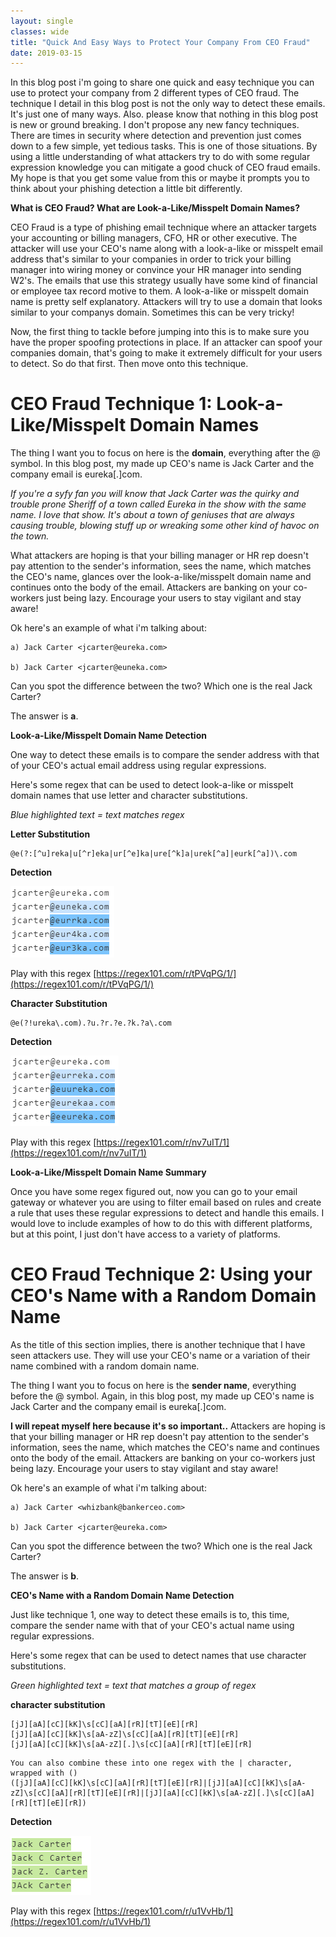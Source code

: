 ```yaml
---
layout: single
classes: wide
title: "Quick And Easy Ways to Protect Your Company From CEO Fraud"
date: 2019-03-15
---
```

In this blog post i'm going to share one quick and easy technique you can use to protect your company from 2 different types of CEO fraud. The technique I detail in this blog post is not the only way to detect these emails. It's just one of many ways. Also. please know that nothing in this blog post is new or ground breaking. I don't propose any new fancy techniques. There are times in security where detection and prevention just comes down to a few simple, yet tedious tasks. This is one of those situations. By using a little understanding of what attackers try to do with some regular expression knowledge you can mitigate a good chuck of CEO fraud emails. My hope is that you get some value from this or maybe it prompts you to think about your phishing detection a little bit differently.
    
**What is CEO Fraud? What are Look-a-Like/Misspelt Domain Names?**

CEO Fraud is a type of phishing email technique where an attacker targets your accounting or billing managers, CFO, HR or other executive. The attacker will use your CEO's name along with a look-a-like or misspelt email address that's similar to your companies in order to trick your billing manager into wiring money or convince your HR manager into sending W2's. The emails that use this strategy usually have some kind of financial or employee tax record motive to them. A look-a-like or misspelt domain name is pretty self explanatory. Attackers will try to use a domain that looks similar to your companys domain. Sometimes this can be very tricky!

Now, the first thing to tackle before jumping into this is to make sure you have the proper spoofing protections in place. If an attacker can spoof your companies domain, that's going to make it extremely difficult for your users to detect. So do that first. Then move onto this technique.


# CEO Fraud Technique 1: Look-a-Like/Misspelt Domain Names

The thing I want you to focus on here is the **domain**, everything after the @ symbol. In this blog post, my made up CEO's name is Jack Carter and the company email is eureka[.]com. 

*If you're a syfy fan you will know that Jack Carter was the quirky and trouble prone Sheriff of a town called Eureka in the show with the same name. I love that show. It's about a town of geniuses that are always causing trouble, blowing stuff up or wreaking some other kind of havoc on the town.*

What attackers are hoping is that your billing manager or HR rep doesn't pay attention to the sender's information, sees the name, which matches the CEO's name, glances over the look-a-like/misspelt domain name and continues onto the body of the email. Attackers are banking on your co-workers just being lazy. Encourage your users to stay vigilant and stay aware!

Ok here's an example of what i'm talking about:

    a) Jack Carter <jcarter@eureka.com>

    b) Jack Carter <jcarter@euneka.com>

Can you spot the difference between the two? Which one is the real Jack Carter? 

The answer is **a**.

**Look-a-Like/Misspelt Domain Name Detection**

One way to detect these emails is to compare the sender address with that of your CEO's actual email address using regular expressions.

Here's some regex that can be used to detect look-a-like or misspelt domain names that use letter and character substitutions.

*Blue highlighted text = text matches regex*

**Letter Substitution**
``` Regex
@e(?:[^u]reka|u[^r]eka|ur[^e]ka|ure[^k]a|urek[^a]|eurk[^a])\.com
```

**Detection**

![Letter Substitution Fake Domain](/assets/img/lettersubfake.png)

Play with this regex [https://regex101.com/r/tPVqPG/1/](https://regex101.com/r/tPVqPG/1/)


**Character Substitution**
``` Regex
@e(?!ureka\.com).?u.?r.?e.?k.?a\.com
```

**Detection**

![Character Substitution Fake Domain](/assets/img/charactersubfake.png)

Play with this regex [https://regex101.com/r/nv7uIT/1](https://regex101.com/r/nv7uIT/1)


**Look-a-Like/Misspelt Domain Name Summary**

Once you have some regex figured out, now you can go to your email gateway or whatever you are using to filter email based on rules and create a rule that uses these regular expressions to detect and handle this emails. I would love to include examples of how to do this with different platforms, but at this point, I just don't have access to a variety of platforms.


# CEO Fraud Technique 2: Using your CEO's Name with a Random Domain Name

As the title of this section implies, there is another technique that I have seen attackers use. They will use your CEO's name or a variation of their name combined with a random domain name.

The thing I want you to focus on here is the **sender name**, everything before the @ symbol. Again, in this blog post, my made up CEO's name is Jack Carter and the company email is eureka[.]com.

**I will repeat myself here because it's so important..** Attackers are hoping is that your billing manager or HR rep doesn't pay attention to the sender's information, sees the name, which matches the CEO's name and continues onto the body of the email. Attackers are banking on your co-workers just being lazy. Encourage your users to stay vigilant and stay aware!

Ok here's an example of what i'm talking about:

    a) Jack Carter <whizbank@bankerceo.com>

    b) Jack Carter <jcarter@eureka.com>

Can you spot the difference between the two? Which one is the real Jack Carter? 

The answer is **b**.

**CEO's Name with a Random Domain Name Detection**

Just like technique 1, one way to detect these emails is to, this time, compare the sender name with that of your CEO's actual name using regular expressions.

Here's some regex that can be used to detect names that use character substitutions.

*Green highlighted text = text that matches a group of regex*

**character substitution**
``` Regex
[jJ][aA][cC][kK]\s[cC][aA][rR][tT][eE][rR]
[jJ][aA][cC][kK]\s[aA-zZ]\s[cC][aA][rR][tT][eE][rR]
[jJ][aA][cC][kK]\s[aA-zZ][.]\s[cC][aA][rR][tT][eE][rR]
```

``` Regex
You can also combine these into one regex with the | character, wrapped with ()
([jJ][aA][cC][kK]\s[cC][aA][rR][tT][eE][rR]|[jJ][aA][cC][kK]\s[aA-zZ]\s[cC][aA][rR][tT][eE][rR]|[jJ][aA][cC][kK]\s[aA-zZ][.]\s[cC][aA][rR][tT][eE][rR])
```

**Detection**

![Character Substitution Fake CEO Name](/assets/img/charactersubfake-ceoname.png)

Play with this regex [https://regex101.com/r/u1VvHb/1](https://regex101.com/r/u1VvHb/1)

